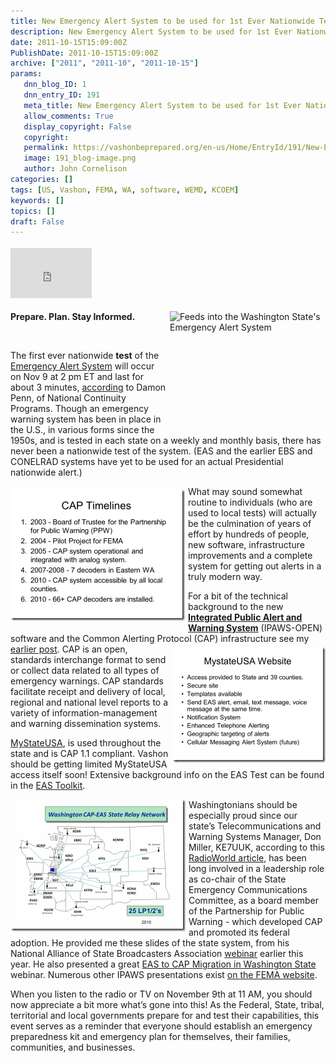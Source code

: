 ```yaml
---
title: New Emergency Alert System to be used for 1st Ever Nationwide Test on November 9 @ 11 AM PST
description: New Emergency Alert System to be used for 1st Ever Nationwide Test on November 9 @ 11 AM PST
date: 2011-10-15T15:09:00Z
PublishDate: 2011-10-15T15:09:00Z
archive: ["2011", "2011-10", "2011-10-15"]
params:
   dnn_blog_ID: 1
   dnn_entry_ID: 191
   meta_title: New Emergency Alert System to be used for 1st Ever Nationwide Test on November 9 @ 11 AM PST
   allow_comments: True
   display_copyright: False
   copyright: 
   permalink: https://vashonbeprepared.org/en-us/Home/EntryId/191/New-Emergency-Alert-System-to-be-used-for-1st-Ever-Nationwide-Test-on-November-9-11-AM-PST
   image: 191_blog-image.png
   author: John Cornelison
categories: []
tags: [US, Vashon, FEMA, WA, software, WEMD, KCOEM]
keywords: []
topics: []
draft: False
---
```


<div class="wlWriterHeaderFooter" style="padding-bottom: 4px; margin: 0px; padding-left: 0px; padding-right: 0px; float: none; padding-top: 4px;"><iframe src="http://www.facebook.com/widgets/like.php?href=http://vashoneoc.org/Blogs/VashonPreparedness/tabid/164/EntryId/191/New-Emergency-Alert-System-to-be-used-for-1st-Ever-Nationwide-Test-on-November-9-11-AM-PST.aspx" frameborder="0" scrolling="no" style="width: 130px; height: 80px;border: medium none;"></iframe><b></b></div>
<p><a href="http://vashoneoc.org/images/dnnBlog/1/191/Windows-Live-Writer-0e926efd56bb_5E94-Slide2.gif"><img width="249" height="188" title="Feeds into the Washington State's Emergency Alert System" style="background-image: none;   margin: 0px 0px 5px 5px; padding-left: 0px; padding-right: 0px; display: inline; float: right;   padding-top: 0px;border: 0px;" alt="Feeds into the Washington State's Emergency Alert System" src="http://vashoneoc.org/images/dnnBlog/1/191/Windows-Live-Writer-0e926efd56bb_5E94-Slide2_thumb.gif" /></a>
<div _rdEditor_temp="1"><b></b></div>
</p>
<b>
<p>Prepare. Plan. Stay Informed.</p>
<p>&nbsp;</p>
</b>
<p>The first ever nationwide <strong>test</strong> of the <a href="http://www.easalert.org/" target="_blank">Emergency Alert System</a> will occur on Nov 9 at 2 pm ET and last for about 3 minutes, <a href="http://blog.fema.gov/2011/10/emergency-alert-system-test-one-month.html" target="_blank">according</a> to Damon Penn, of National Continuity Programs. Though an emergency warning system has been in place in the U.S., in various forms since the 1950s, and is tested in each state on a weekly and monthly basis, there has never been a nationwide test of the system. (EAS and the earlier EBS and CONELRAD systems have yet to be used for an actual Presidential nationwide alert.)</p>
<p><a href="/images/dnnBlog/1/191/Windows-Live-Writer-0e926efd56bb_5E94-Slide5.gif"><img width="279" height="210" title="CAP enhancements are the culmination of many years of work" style="background-image: none;   margin: 5px 5px 5px 0px; padding-left: 0px; padding-right: 0px; display: inline; float: left;   padding-top: 0px;border: 0px;" alt="CAP enhancements are the culmination of many years of work" src="/images/dnnBlog/1/191/Windows-Live-Writer-0e926efd56bb_5E94-Slide5_thumb.gif" /></a>What may sound somewhat routine to individuals (who are used to local tests) will actually be the culmination of years of effort by hundreds of people, new software, infrastructure improvements and a complete system for getting out alerts in a truly modern way.</p>
<p>For a bit of the technical background to the new <a href="http://www.fema.gov/emergency/ipaws/index.shtm"><strong>Integrated Public Alert and Warning System</strong></a> (IPAWS-OPEN) software and the Common Alerting Protocol (CAP) infrastructure see my <a href="/Home/tabid/61/EntryId/129/Enhanced-Alerting-on-the-Way.aspx" target="_blank">earlier post</a>. <a href="/images/dnnBlog/1/191/Windows-Live-Writer-0e926efd56bb_5E94-Slide7.gif"><img width="245" height="185" title="Slide7" style="background-image: none;   margin: 5px 0px 5px 5px; padding-left: 0px; padding-right: 0px; display: inline; float: right;   padding-top: 0px;border: 0px solid;" alt="Slide7" src="/images/dnnBlog/1/191/Windows-Live-Writer-0e926efd56bb_5E94-Slide7_thumb.gif" /></a>CAP is an open, standards interchange format to send or collect data related to all types of emergency warnings. CAP standards facilitate receipt and delivery of local, regional and national level reports to a variety of information-management and warning dissemination systems. </p>
<p><a href="http://alertsense.com/features.aspx" target="_blank">MyStateUSA</a>, is used throughout the state and is CAP 1.1 compliant. Vashon should be getting limited MyStateUSA access itself soon! Extensive background info&nbsp;on the EAS Test can be found in the <a href="http://radioworld.com/attachments/EAStoolkit_100511.pdf" target="_blank">EAS Toolkit</a>.</p>
<p><a href="/images/dnnBlog/1/191/Windows-Live-Writer-0e926efd56bb_5E94-Slide9.gif"><img width="280" height="211" title="Washington State's Emergency Alert System Infrastructure" style="background-image: none;   margin: 0px 5px 5px 0px; padding-left: 0px; padding-right: 0px; display: inline; float: left;   padding-top: 0px;border: 0px;" alt="Washington State's Emergency Alert System Infrastructure" src="/images/dnnBlog/1/191/Windows-Live-Writer-0e926efd56bb_5E94-Slide9_thumb.gif" /></a>Washingtonians should be especially proud since our state&rsquo;s Telecommunications and Warning Systems Manager, Don Miller, KE7UUK, according to this <a href="http://radioworld.com/article/his-state-hears-alerts-loud-and-clear/23019" target="_blank">RadioWorld article</a>, has been long involved in a leadership role as co-chair of the State Emergency Communications Committee, as a board member of the Partnership for Public Warning - which developed CAP and promoted its federal adoption. He provided me these slides of the state system, from his National Alliance of State Broadcasters Association <a href="http://www.easalert.org/resources.php" target="_blank">webinar</a> earlier this year. He also presented a great <a href="http://www.fema.gov/library/viewRecord.do?id=4679">EAS to CAP Migration in Washington State</a> webinar. Numerous other IPAWS presentations exist <a href="http://www.fema.gov/emergency/ipaws/practitioner_webinar_archive.shtm" target="_blank">on the FEMA website</a>.</p>
<p>When you listen to the radio or TV on November 9th at 11 AM, you should now appreciate a bit more what&rsquo;s gone into this! As the Federal, State, tribal, territorial and local governments prepare for and test their capabilities, this event serves as a reminder that everyone should establish an emergency preparedness kit and emergency plan for themselves, their families, communities, and businesses.</p>
